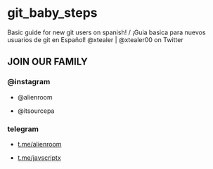 # git_baby_steps #
Basic guide for new git users on spanish! / ¡Guia basica para nuevos usuarios de git en Español!
@xtealer | @xtealer00 on Twitter

## JOIN OUR FAMILY ##

### @instagram ###

- @alienroom

- @itsourcepa

### telegram ###

- [t.me/alienroom](t.me/alienroom)

- [t.me/javscriptx](t.me/javscriptx)
